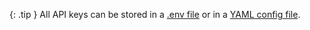 {: .tip }
All API keys can be stored in a
[.env file](/docs/config/dotenv.html#storing-llm-keys)
or in a [YAML config file](/docs/config/aider_conf.html#storing-llm-keys).


